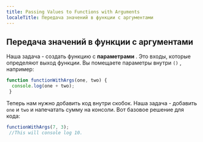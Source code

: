```yaml
---
title: Passing Values to Functions with Arguments
localeTitle: Передача значений в функции с аргументами
---
```

## Передача значений в функции с аргументами

Наша задача - создать функцию с **параметрами** . Это входы, которые определяют выход функции. Вы помещаете параметры внутри `()` , например:

```javascript
function functionWithArgs(one, two) { 
  console.log(one + two); 
 } 
```

Теперь нам нужно добавить код внутри скобок. Наша задача - добавить `one` и `two` и напечатать сумму на консоли. Вот базовое решение для кода:

```javascript
functionWithArgs(7, 3); 
 //This will console log 10. 

```